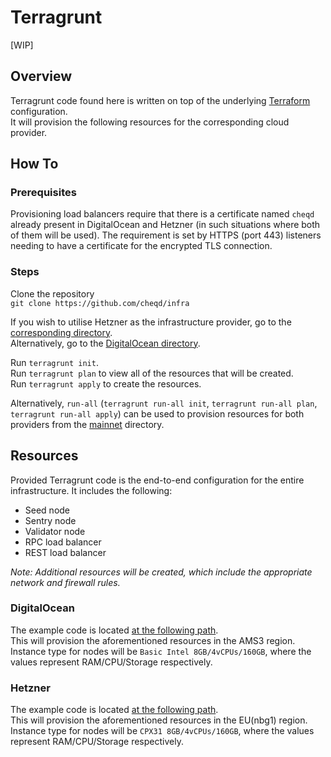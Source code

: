 # Terragrunt
[WIP]
## Overview
Terragrunt code found here is written on top of the underlying [Terraform](terraform/) configuration.  
It will provision the following resources for the corresponding cloud provider.  

## How To
### Prerequisites 
Provisioning load balancers require that there is a certificate named `cheqd` already present in DigitalOcean and Hetzner (in such situations where both of them will be used).
The requirement is set by HTTPS (port 443) listeners needing to have a certificate for the encrypted TLS connection.

### Steps
Clone the repository  
`git clone https://github.com/cheqd/infra`  

If you wish to utilise Hetzner as the infrastructure provider, go to the [corresponding directory](./mainnet/hetzner/).  
Alternatively, go to the [DigitalOcean directory](./mainnet/digital-ocean/).  

Run `terragrunt init`.  
Run `terragrunt plan` to view all of the resources that will be created.  
Run `terragrunt apply` to create the resources.  

Alternatively, `run-all` (`terragrunt run-all init`, `terragrunt run-all plan`, `terragrunt run-all apply`) 
can be used to provision resources for both providers from the [mainnet](./mainnet/) directory.

## Resources
Provided Terragrunt code is the end-to-end configuration for the entire infrastructure. It includes the following:
 - Seed node
 - Sentry node
 - Validator node
 - RPC load balancer
 - REST load balancer  

_Note: Additional resources will be created, which include the appropriate network and firewall rules._

### DigitalOcean  
The example code is located [at the following path](./mainnet/digital-ocean/terragrunt.hcl).  
This will provision the aforementioned resources in the AMS3 region. Instance type for nodes will be `Basic Intel 8GB/4vCPUs/160GB`, 
where the values represent RAM/CPU/Storage respectively.  

### Hetzner
The example code is located [at the following path](./mainnet/hetzner/terragrunt.hcl).  
This will provision the aforementioned resources in the EU(nbg1) region. Instance type for nodes will be `CPX31 8GB/4vCPUs/160GB`,
where the values represent RAM/CPU/Storage respectively.
